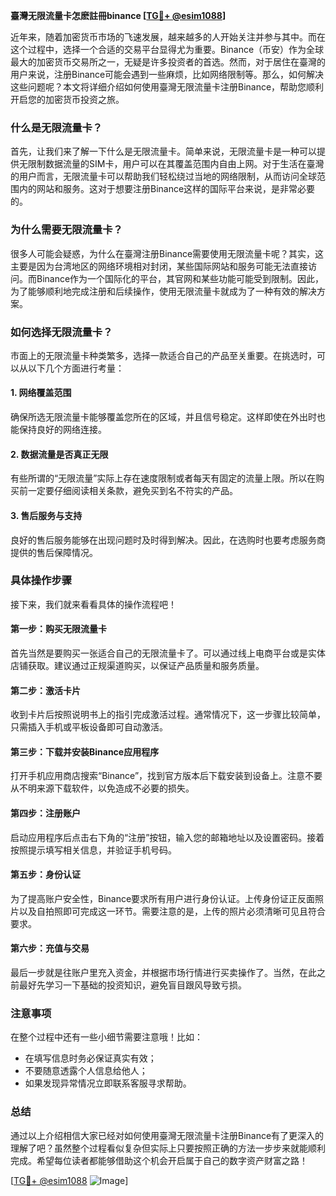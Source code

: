 **臺灣无限流量卡怎麽註冊binance [[TG💪+ @esim1088](https://t.me/s/esim1088)]**

近年来，随着加密货币市场的飞速发展，越来越多的人开始关注并参与其中。而在这个过程中，选择一个合适的交易平台显得尤为重要。Binance（币安）作为全球最大的加密货币交易所之一，无疑是许多投资者的首选。然而，对于居住在臺灣的用户来说，注册Binance可能会遇到一些麻烦，比如网络限制等。那么，如何解决这些问题呢？本文将详细介绍如何使用臺灣无限流量卡注册Binance，帮助您顺利开启您的加密货币投资之旅。

### 什么是无限流量卡？

首先，让我们来了解一下什么是无限流量卡。简单来说，无限流量卡是一种可以提供无限制数据流量的SIM卡，用户可以在其覆盖范围内自由上网。对于生活在臺灣的用户而言，无限流量卡可以帮助我们轻松绕过当地的网络限制，从而访问全球范围内的网站和服务。这对于想要注册Binance这样的国际平台来说，是非常必要的。

### 为什么需要无限流量卡？

很多人可能会疑惑，为什么在臺灣注册Binance需要使用无限流量卡呢？其实，这主要是因为台湾地区的网络环境相对封闭，某些国际网站和服务可能无法直接访问。而Binance作为一个国际化的平台，其官网和某些功能可能受到限制。因此，为了能够顺利地完成注册和后续操作，使用无限流量卡就成为了一种有效的解决方案。

### 如何选择无限流量卡？

市面上的无限流量卡种类繁多，选择一款适合自己的产品至关重要。在挑选时，可以从以下几个方面进行考量：

#### 1. 网络覆盖范围
确保所选无限流量卡能够覆盖您所在的区域，并且信号稳定。这样即使在外出时也能保持良好的网络连接。

#### 2. 数据流量是否真正无限
有些所谓的“无限流量”实际上存在速度限制或者每天有固定的流量上限。所以在购买前一定要仔细阅读相关条款，避免买到名不符实的产品。

#### 3. 售后服务与支持
良好的售后服务能够在出现问题时及时得到解决。因此，在选购时也要考虑服务商提供的售后保障情况。

### 具体操作步骤

接下来，我们就来看看具体的操作流程吧！

#### 第一步：购买无限流量卡
首先当然是要购买一张适合自己的无限流量卡了。可以通过线上电商平台或是实体店铺获取。建议通过正规渠道购买，以保证产品质量和服务质量。

#### 第二步：激活卡片
收到卡片后按照说明书上的指引完成激活过程。通常情况下，这一步骤比较简单，只需插入手机或平板设备即可自动激活。

#### 第三步：下载并安装Binance应用程序
打开手机应用商店搜索“Binance”，找到官方版本后下载安装到设备上。注意不要从不明来源下载软件，以免造成不必要的损失。

#### 第四步：注册账户
启动应用程序后点击右下角的“注册”按钮，输入您的邮箱地址以及设置密码。接着按照提示填写相关信息，并验证手机号码。

#### 第五步：身份认证
为了提高账户安全性，Binance要求所有用户进行身份认证。上传身份证正反面照片以及自拍照即可完成这一环节。需要注意的是，上传的照片必须清晰可见且符合要求。

#### 第六步：充值与交易
最后一步就是往账户里充入资金，并根据市场行情进行买卖操作了。当然，在此之前最好先学习一下基础的投资知识，避免盲目跟风导致亏损。

### 注意事项

在整个过程中还有一些小细节需要注意哦！比如：
- 在填写信息时务必保证真实有效；
- 不要随意透露个人信息给他人；
- 如果发现异常情况立即联系客服寻求帮助。

### 总结

通过以上介绍相信大家已经对如何使用臺灣无限流量卡注册Binance有了更深入的理解了吧？虽然整个过程看似复杂但实际上只要按照正确的方法一步步来就能顺利完成。希望每位读者都能够借助这个机会开启属于自己的数字资产财富之路！

[[TG💪+ @esim1088](https://t.me/s/esim1088) ![Image](https://i.postimg.cc/4NQfJmqS/Snipaste-2025-05-13-00-14-12.png)]